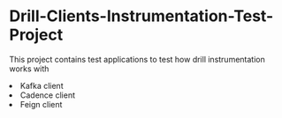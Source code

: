 # Drill-Clients-Instrumentation-Test-Project

This project contains test applications to test how drill instrumentation works with
<li>Kafka client </li>
<li>Cadence client</li>
<li>Feign client</li>
